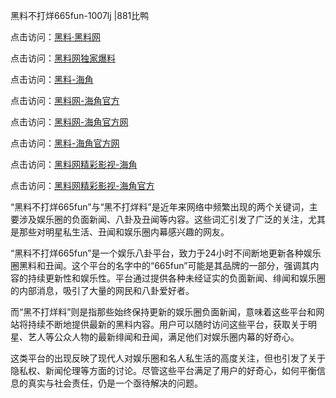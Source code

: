 黑料不打烊665fun-1007lj |881比鸭

点击访问：<a href="https://heiliaolvzlu3.pages.dev">黑料·黑料网</a>

点击访问：<a href="https://heiliaoyvnrda.pages.dev">黑料网独家爆料</a>


点击访问：<a href="https://heiliaotlyq53.pages.dev">黑料-海角</a>

点击访问：<a href="https://heiliaoxrq8i9.pages.dev">黑料网-海角官方</a>

点击访问：<a href="https://heiliaoxfe5rb.pages.dev">黑料网-海角官方网</a>

点击访问：<a href="https://heiliao3gvg9x.pages.dev">黑料-海角官方网</a>

点击访问：<a href="https://heiliaoubleqx.pages.dev">黑料网精彩影视-海角</a>

点击访问：<a href="https://heiliaotlyq53.pages.dev">黑料网精彩影视-海角官方</a>

“黑料不打烊665fun”与“黑不打烊料”是近年来网络中频繁出现的两个关键词，主要涉及娱乐圈的负面新闻、八卦及丑闻等内容。这些词汇引发了广泛的关注，尤其是那些对明星私生活、丑闻和娱乐圈内幕感兴趣的网友。

“黑料不打烊665fun”是一个娱乐八卦平台，致力于24小时不间断地更新各种娱乐圈黑料和丑闻。这个平台的名字中的“665fun”可能是其品牌的一部分，强调其内容的持续更新性和娱乐性。平台通过提供各种未经证实的负面新闻、绯闻和娱乐圈的内部消息，吸引了大量的网民和八卦爱好者。

而“黑不打烊料”则是指那些始终保持更新的娱乐圈负面新闻，意味着这些平台和网站将持续不断地提供最新的黑料内容。用户可以随时访问这些平台，获取关于明星、艺人等公众人物的最新绯闻和丑闻，满足他们对娱乐圈内幕的好奇心。

这类平台的出现反映了现代人对娱乐圈和名人私生活的高度关注，但也引发了关于隐私权、新闻伦理等方面的讨论。尽管这些平台满足了用户的好奇心，如何平衡信息的真实与社会责任，仍是一个亟待解决的问题。
